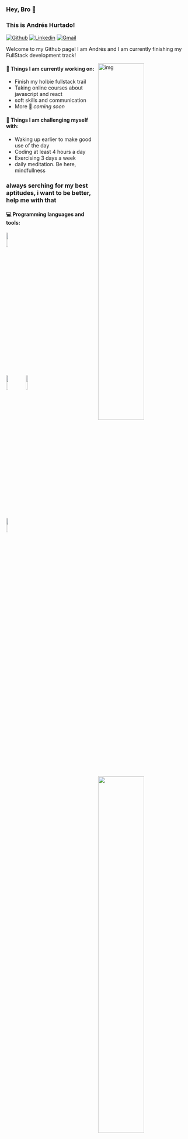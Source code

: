 ### Hey, Bro 👋 
### This is Andrés Hurtado!

[![Github](https://img.shields.io/badge/-Github-000?style=flat&logo=Github&logoColor=white)](https://github.com/hurtadojara)
[![Linkedin](https://img.shields.io/badge/-LinkedIn-blue?style=flat&logo=Linkedin&logoColor=white)](https://www.linkedin.com/in/andrés-hurtado-dev/)
[![Gmail](https://img.shields.io/badge/-Gmail-c14438?style=flat&logo=Gmail&logoColor=white)](mailto:andreshurtadojaramillo@gmail.com)

Welcome to my Github page! I am Andrés and I am currently finishing my FullStack development track!  

<img align="right" alt="img" src="https://i.pinimg.com/originals/62/92/79/629279072d12f85c03538fd851723e90.gif" width="50%" height="auto" />


#### 🌱 Things I am currently working on: 
- Finish my holbie fullstack trail 
- Taking online courses about javascript and react
- soft skills and communication
- More 🚀 *coming soon*

#### :muscle: Things I am challenging myself with:
- Waking up earlier to make good use of the day
- Coding at least 4 hours a day
- Exercising 3 days a week
- daily meditation. Be here, mindfullness

### always serching for my best aptitudes, i want to be better, help me with that ###

#### :computer: Programming languages and tools: 
<p>
	<img width="50%" align="right" src="https://github-readme-stats.vercel.app/api?username=hurtadojara&show_icons=true&hide_border=true" />

<code><img width="10%" src="https://www.vectorlogo.zone/logos/python/python-ar21.svg"></code>
<br />
<code><img width="10%" src="https://www.vectorlogo.zone/logos/pocoo_flask/pocoo_flask-ar21.svg"></code>
<code><img width="10%" src="https://www.vectorlogo.zone/logos/mysql/mysql-ar21.svg"></code>
<br />
<code><img width="10%" src="https://www.vectorlogo.zone/logos/git-scm/git-scm-ar21.svg"></code>
</p>
